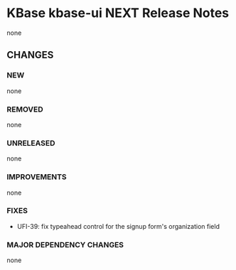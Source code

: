 # KBase kbase-ui NEXT Release Notes

none

## CHANGES

### NEW

none

### REMOVED

none

### UNRELEASED

none

### IMPROVEMENTS

none

### FIXES

- UFI-39: fix typeahead control for the signup form's organization field

### MAJOR DEPENDENCY CHANGES

none
